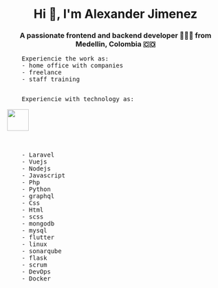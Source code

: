 

<h1 align="center">Hi 👋, I'm Alexander Jimenez</h1>

<h3 align="center">A passionate frontend and backend developer 👨🏻‍💻 from Medellin, Colombia 🇨🇴</h3>

  <pre align="left">
    Experiencie the work as:
    - home office with companies
    - freelance
    - staff training 
  </pre>
  <pre>
    Experiencie with technology as:
    
<img style=" width: 50px;
  height: 50px;" src="https://github.com/gilbarbara/logos/blob/master/logos/javascript.svg">
    
    
    
    - Laravel 
    - Vuejs
    - Nodejs 
    - Javascript
    - Php
    - Python
    - graphql
    - Css
    - Html
    - scss
    - mongodb
    - mysql
    - flutter
    - linux
    - sonarqube
    - flask
    - scrum
    - DevOps
    - Docker
    
  </pre>
